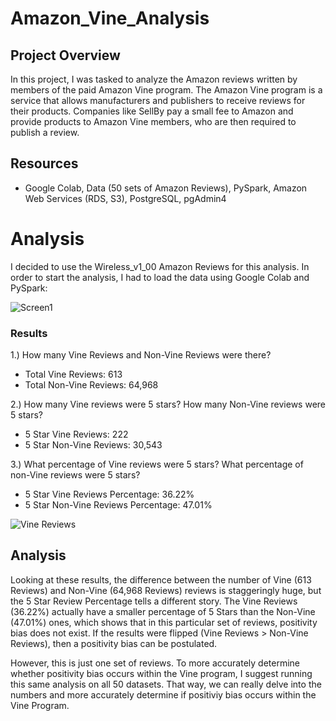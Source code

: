 # Amazon_Vine_Analysis

## Project Overview
In this project, I was tasked to analyze the Amazon reviews written by members of the paid Amazon Vine program. The Amazon Vine program is a service that allows manufacturers and publishers to receive reviews for their products. Companies like SellBy pay a small fee to Amazon and provide products to Amazon Vine members, who are then required to publish a review.

## Resources
- Google Colab, Data (50 sets of Amazon Reviews), PySpark, Amazon Web Services (RDS, S3), PostgreSQL, pgAdmin4

# Analysis
<p>I decided to use the Wireless_v1_00 Amazon Reviews for this analysis. In order to start the analysis, I had to load the data using Google Colab and PySpark:</p>

![Screen1](https://user-images.githubusercontent.com/102476861/179003855-404ab0dd-466e-461d-b261-8c8209486f84.png)


### Results
<p>
  
1.) How many Vine Reviews and Non-Vine Reviews were there?
  - Total Vine Reviews: 613
  - Total Non-Vine Reviews: 64,968
  
2.) How many Vine reviews were 5 stars? How many Non-Vine reviews were 5 stars?
  - 5 Star Vine Reviews: 222
  - 5 Star Non-Vine Reviews: 30,543
  
3.) What percentage of Vine reviews were 5 stars? What percentage of non-Vine reviews were 5 stars?
  - 5 Star Vine Reviews Percentage: 36.22%
  - 5 Star Non-Vine Reviews Percentage: 47.01% 
</p>
  
![Vine Reviews](https://user-images.githubusercontent.com/102476861/179001778-fa2a27e4-5165-4277-80c9-a9d30e1b9a57.png)

## Analysis

<p>Looking at these results, the difference between the number of Vine (613 Reviews) and Non-Vine (64,968 Reviews) reviews is staggeringly huge, but the 5 Star Review Percentage tells a different story. The Vine Reviews (36.22%) actually have a smaller percentage of 5 Stars than the Non-Vine (47.01%) ones, which shows that in this particular set of reviews, positivity bias does not exist. If the results were flipped (Vine Reviews > Non-Vine Reviews), then a positivity bias can be postulated. 

However, this is just one set of reviews. To more accurately determine whether positivity bias occurs within the Vine program, I suggest running this same analysis on all 50 datasets. That way, we can really delve into the numbers and more accurately determine if positiviy bias occurs within the Vine Program. </p>



